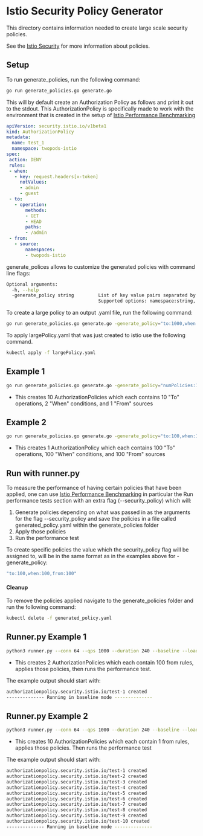 # Istio Security Policy Generator

This directory contains information needed to create large scale security policies.

See the [Istio Security](https://istio.io/latest/docs/reference/config/security/) for more information about policies.

## Setup

To run generate_policies, run the following command:

```bash
go run generate_policies.go generate.go
```

This will by default create an Authorization Policy as follows and print it out to the stdout. This AuthorizationPolicy is specifically made to work with the environment that is created in the setup of [Istio Performance Benchmarking](https://github.com/istio/tools/tree/master/perf/benchmark)

```yaml
apiVersion: security.istio.io/v1beta1
kind: AuthorizationPolicy
metadata:
  name: test_1
  namespace: twopods-istio
spec:
 action: DENY
 rules:
 - when:
   - key: request.headers[x-token]
     notValues:
     - admin
     - guest
 - to:
   - operation:
       methods:
       - GET
       - HEAD
       paths:
       - /admin
 - from:
   - source:
       namespaces:
       - twopods-istio
```

generate_polices allows to customize the generated policies with command line flags:

```bash
Optional arguments:
  -h, --help
  -generate_policy string         List of key value pairs separated by commas.
                                  Supported options: namespace:string, action:DENY/ALLOW, policyType:AuthorizationPolicy, numPolicies:int, when:int, from:int, to:int  (default "numPolicies:1")
```

To create a large policy to an output .yaml file, run the following command:

```bash
go run generate_policies.go generate.go -generate_policy="to:1000,when:1000,from:1000" > largePolicy.yaml
```

To apply largePolicy.yaml that was just created to istio use the following command.

```bash
kubectl apply -f largePolicy.yaml
```

## Example 1

```bash
go run generate_policies.go generate.go -generate_policy="numPolicies:10,to:10,when:2,from:1"
```

- This creates 10 AuthorizationPolicies which each contains 10 "To" operations, 2 "When" conditions, and 1 "From" sources

## Example 2

```bash
go run generate_policies.go generate.go -generate_policy="to:100,when:100,from:100"
```

- This creates 1 AuthorizationPolicy which each contains 100 "To" operations, 100 "When" conditions, and 100 "From" sources

## Run with runner.py

To measure the performance of having certain policies that have been applied, one can use [Istio Performance Benchmarking](https://github.com/istio/tools/tree/master/perf/benchmark) in particular the Run performance tests section with an extra flag (--security_policy) which will:
 1.  Generate policies depending on what was passed in as the arguments for the flag --security_policy and save the policies in a file called generated_policy.yaml within the generate_policies folder
 2. Apply those policies
 3. Run the performance test

To create specific policies the value which the security_policy flag will be assigned to, will be in the same format as in the examples above for -generate_policy:

```bash
"to:100,when:100,from:100"
```

#### Cleanup

To remove the policies applied navigate to the generate_policies folder and run the following command:

```bash
kubectl delete -f generated_policy.yaml
```

## Runner.py Example 1

```bash
python3 runner.py --conn 64 --qps 1000 --duration 240 --baseline --load_gen_type=fortio --telemetry_mode=v2-nullvm --security_policy="numPolicies:1,from:100"
```

- This creates 2 AuthorizationPolicies which each contain 100 from rules, applies those policies, then runs the performance test.

The example output should start with:

```bash
authorizationpolicy.security.istio.io/test-1 created
-------------- Running in baseline mode --------------
```

## Runner.py Example 2

```bash
python3 runner.py --conn 64 --qps 1000 --duration 240 --baseline --load_gen_type=fortio --telemetry_mode=v2-nullvm --security_policy="numPolicies:10,from:1"
```

- This creates 10 AuthorizationPolicies which each contain 1 from rules, applies those policies. Then runs the performance test

The example output should start with:

```bash
authorizationpolicy.security.istio.io/test-1 created
authorizationpolicy.security.istio.io/test-2 created
authorizationpolicy.security.istio.io/test-3 created
authorizationpolicy.security.istio.io/test-4 created
authorizationpolicy.security.istio.io/test-5 created
authorizationpolicy.security.istio.io/test-6 created
authorizationpolicy.security.istio.io/test-7 created
authorizationpolicy.security.istio.io/test-8 created
authorizationpolicy.security.istio.io/test-9 created
authorizationpolicy.security.istio.io/test-10 created
-------------- Running in baseline mode --------------
```
